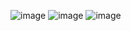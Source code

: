 ![image](https://github.com/user-attachments/assets/0b4f44ef-648f-41d9-a889-2f038349f8ba)
![image](https://github.com/user-attachments/assets/dcc8e0ce-80fd-41af-a118-278361d1b217)
![image](https://github.com/user-attachments/assets/93d8c7d5-cbf2-43c3-9ac6-1b461c993429)
